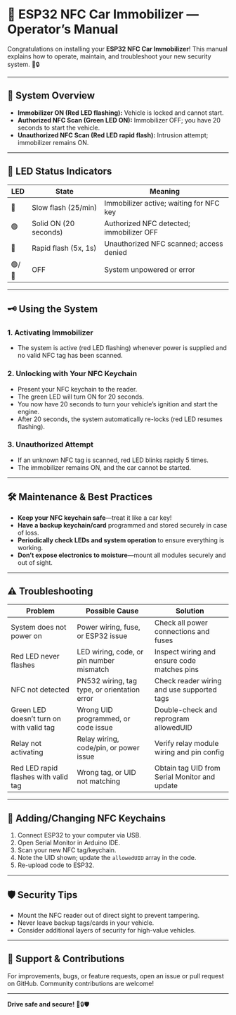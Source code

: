 # 📗 ESP32 NFC Car Immobilizer — Operator’s Manual

Congratulations on installing your **ESP32 NFC Car Immobilizer**! This manual explains how to operate, maintain, and troubleshoot your new security system. 🚙🔒

---

## 🏁 System Overview

- **Immobilizer ON (Red LED flashing):** Vehicle is locked and cannot start.
- **Authorized NFC Scan (Green LED ON):** Immobilizer OFF; you have 20 seconds to start the vehicle.
- **Unauthorized NFC Scan (Red LED rapid flash):** Intrusion attempt; immobilizer remains ON.

---

## 🚦 LED Status Indicators

| LED  | State                   | Meaning                                      |
|------|-------------------------|----------------------------------------------|
| 🔴    | Slow flash (25/min)     | Immobilizer active; waiting for NFC key      |
| 🟢    | Solid ON (20 seconds)   | Authorized NFC detected; immobilizer OFF     |
| 🔴    | Rapid flash (5x, 1s)    | Unauthorized NFC scanned; access denied      |
| 🟢/🔴 | OFF                     | System unpowered or error                    |

---

## 🗝️ Using the System

### 1. **Activating Immobilizer**

- The system is active (red LED flashing) whenever power is supplied and no valid NFC tag has been scanned.

### 2. **Unlocking with Your NFC Keychain**

- Present your NFC keychain to the reader.
- The green LED will turn ON for 20 seconds.
- You now have 20 seconds to turn your vehicle’s ignition and start the engine.
- After 20 seconds, the system automatically re-locks (red LED resumes flashing).

### 3. **Unauthorized Attempt**

- If an unknown NFC tag is scanned, red LED blinks rapidly 5 times.
- The immobilizer remains ON, and the car cannot be started.

---

## 🛠️ Maintenance & Best Practices

- **Keep your NFC keychain safe**—treat it like a car key!
- **Have a backup keychain/card** programmed and stored securely in case of loss.
- **Periodically check LEDs and system operation** to ensure everything is working.
- **Don’t expose electronics to moisture**—mount all modules securely and out of sight.

---

## ⚠️ Troubleshooting

| Problem                                    | Possible Cause                               | Solution                                      |
|---------------------------------------------|----------------------------------------------|-----------------------------------------------|
| System does not power on                    | Power wiring, fuse, or ESP32 issue           | Check all power connections and fuses         |
| Red LED never flashes                       | LED wiring, code, or pin number mismatch     | Inspect wiring and ensure code matches pins   |
| NFC not detected                            | PN532 wiring, tag type, or orientation error | Check reader wiring and use supported tags    |
| Green LED doesn’t turn on with valid tag    | Wrong UID programmed, or code issue          | Double-check and reprogram allowedUID         |
| Relay not activating                        | Relay wiring, code/pin, or power issue       | Verify relay module wiring and pin config     |
| Red LED rapid flashes with valid tag        | Wrong tag, or UID not matching               | Obtain tag UID from Serial Monitor and update |

---

## 📝 Adding/Changing NFC Keychains

1. Connect ESP32 to your computer via USB.
2. Open Serial Monitor in Arduino IDE.
3. Scan your new NFC tag/keychain.
4. Note the UID shown; update the `allowedUID` array in the code.
5. Re-upload code to ESP32.

---

## 🛡️ Security Tips

- Mount the NFC reader out of direct sight to prevent tampering.
- Never leave backup tags/cards in your vehicle.
- Consider additional layers of security for high-value vehicles.

---

## 🤝 Support & Contributions

For improvements, bugs, or feature requests, open an issue or pull request on GitHub. Community contributions are welcome!

---

**Drive safe and secure!** 🚗🔒🛡️
